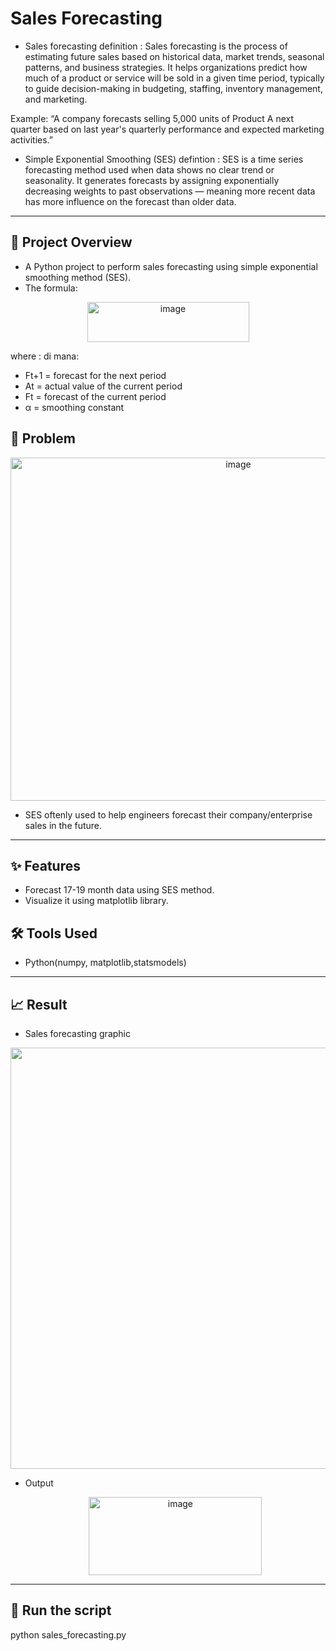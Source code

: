 # Sales Forecasting
- Sales forecasting definition : Sales forecasting is the process of estimating future sales based on historical data, market trends, seasonal patterns, and business strategies. It helps organizations predict how much of a product or service will be sold in a given time period, typically to guide decision-making in budgeting, staffing, inventory management, and marketing.

Example: “A company forecasts selling 5,000 units of Product A next quarter based on last year's quarterly performance and expected marketing activities.”

- Simple Exponential Smoothing (SES) defintion : SES is a time series forecasting method used when data shows no clear trend or seasonality. It generates forecasts by assigning exponentially decreasing weights to past observations — meaning more recent data has more influence on the forecast than older data.

---

## 📌 Project Overview
- A Python project to perform sales forecasting using simple exponential smoothing method (SES).
- The formula:
  
<p align="center">
  <img width="259" height="64" alt="image" src="https://github.com/user-attachments/assets/28370928-1464-4dc4-b71b-5e947314a514" />
</p>

where : di mana:
- Ft+1 = forecast for the next period
- At = actual value of the current period
- Ft = forecast of the current period
- α = smoothing constant

## 🧩 Problem
<p align="center">
  <img width="713" height="549" alt="image" src="https://github.com/user-attachments/assets/2ca3f8a4-e71b-4b2d-955d-b2298c1f25e1" />
</p>


- SES oftenly used to help engineers forecast their company/enterprise sales in the future.

---

## ✨ Features

- Forecast 17-19 month data using SES method.
- Visualize it using matplotlib library.


## 🛠 Tools Used

- Python(numpy, matplotlib,statsmodels)

---

## 📈 Result 

- Sales forecasting graphic 
<p align="center">
  <img width="1224" height="674" alt="image" src="https://github.com/user-attachments/assets/99a587c0-1d54-45cf-a340-5a77cbabe9f5" />

</p>

- Output
  <p align="center">
   <img width="277" height="125" alt="image" src="https://github.com/user-attachments/assets/2fad6678-73fd-47b5-97bd-70309a205de0" />

</p>

---

## 🚀 Run the script

python sales_forecasting.py
